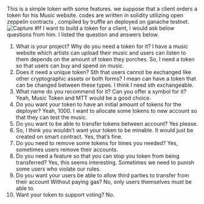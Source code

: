 This is a simple token with some features. we suppose that a client orders a token for his Music website. codes are written in solidity utilizing open zeppelin contracts , compiled by truffle an deployed on ganache testnet.
![Capture](https://user-images.githubusercontent.com/54204222/210626108-272d3acd-f217-45d8-b1d9-12f027dfef3f.PNG)
#If I want to build a token for a client, I would ask below questions from him. I listed the question and answers below.

1.	What is your project? Why do you need a token for it?
I have a music website which artists can upload their music and users can listen to them depends on the amount of token they porches. So, I need a token so that users can buy and spend on music.
2.	Does it need a unique token? Sth that users cannot be exchanged like other cryptographic assets or both forms? I mean can have a token that can be changed between these types.
I think I need sth exchangeable.
3.	What name do you recommend for it? Can you offer a symbol for it?
Yeah, Music Token and MTT would be a good choice.
4.	Do you want your token to have an initial amount of tokens for the deployer?
Yeah, 1000. I want to allocate some tokens to new account so that they can test the music.
5.	Do you want to be able to transfer tokens between account?
Yes please.
6.	So, I think you wouldn’t want your token to be minable. It would just be created on smart contract.
Yes, that’s fine.
7.	Do you need to remove some tokens for times you needed?
Yes, sometimes users remove their accounts.
8.	Do you need a feature so that you can stop you token from being transferred?
Yes, this seems interesting. Sometimes we need to punish some users who violate our rules.
9.	Do you want your users be able to allow third parties to transfer from their account Without paying gas?
No, only users themselves must be able to.
10.	Want your token to support voting?
No.


